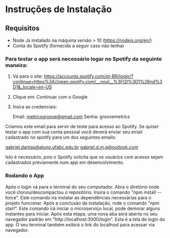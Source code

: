 # Instruções de Instalação

## Requisitos

 - Node Js instalado na máquina versão > 10 (https://nodejs.org/en/)
 - Conta do Spotify (fornecida a seguir caso não tenha)

### Para testar o app será necessário logar no Spotify da seguinte maneira:

1. Vá para o site: https://accounts.spotify.com/pt-BR/login/?continue=https%3A//open.spotify.com/__noul__%3Fl2l%3D1%26nd%3D1&_locale=en-US
2. Clique em: Continuar com o Google
3. Insira as credenciais:

	Email: metricsgroove@gmail.com
	Senha: groovemetrics

Criamos este email para servir de teste para acesso ao Spotify.
Se quiser testar o app com sua conta pessoal você deverá enviar seu email cadastrado no spotify para um dos seguintes emails:

gabriel.dantas@aluno.ufabc.edu.br
gabriel.d.m.g@outlook.com

Isto é necessário, pois o Spotify solicita que os usuários com acesso sejam cadastrados previamente num app em desenvolvimento.
### Rodando o App
Após o login vá para o terminal do seu computador. Abra o diretório onde você clonou/descompactou o repositório.
Insira o comando "npm install --force". Este comando ira instalar as dependências necessárias para o projeto funcionar.
Após a conclusão da instalação, rode o comando "npm start". Este comando irá iniciar o microserviço local, pode demorar alguns instantes para iniciar.
Após esta etapa, uma nova aba será aberta no seu navegador padrão em "http://localhost:3000/login".
Esta é a tela de login do app. O seu terminal também exibirá o link do localhost para acessar via navegador.
